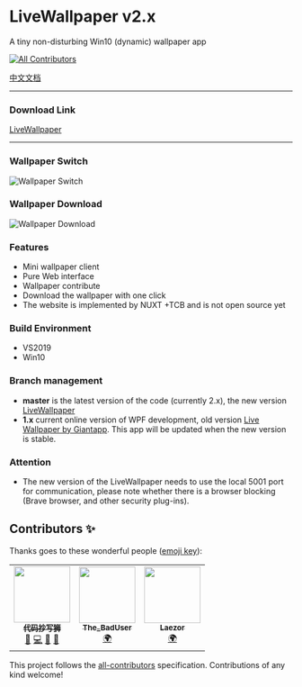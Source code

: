 # LiveWallpaper v2.x

A tiny non-disturbing Win10 (dynamic) wallpaper app

<!-- ALL-CONTRIBUTORS-BADGE:START - Do not remove or modify this section -->

[![All Contributors](https://img.shields.io/badge/all_contributors-3-orange.svg?style=flat-square)](#contributors-)

<!-- ALL-CONTRIBUTORS-BADGE:END -->

[中文文档](https://github.com/giant-app/LiveWallpaper/blob/master/Docs/README_zh.md)

---

### Download Link

[LiveWallpaper](https://www.microsoft.com/store/apps/9N1S487WCGWR)

---

### Wallpaper Switch

![Wallpaper Switch](https://github.com/giant-app/LiveWallpaper/blob/master/screenshots/changewallpaper.gif?raw=true)

### Wallpaper Download

![Wallpaper Download](https://github.com/giant-app/LiveWallpaper/blob/master/screenshots/download.gif?raw=true)

### Features

- Mini wallpaper client
- Pure Web interface
- Wallpaper contribute
- Download the wallpaper with one click
- The website is implemented by NUXT +TCB and is not open source yet

### Build Environment

- VS2019
- Win10

### Branch management

- **master** is the latest version of the code (currently 2.x), the new version [LiveWallpaper](https://www.microsoft.com/store/apps/9N1S487WCGWR)
- **1.x** current online version of WPF development, old version [Live Wallpaper by Giantapp](https://www.microsoft.com/store/apps/9MV8GK87MZ05). This app will be updated when the new version is stable.

### Attention

- The new version of the LiveWallpaper needs to use the local 5001 port for communication, please note whether there is a browser blocking (Brave browser, and other security plug-ins).

## Contributors ✨

Thanks goes to these wonderful people ([emoji key](https://allcontributors.org/docs/en/emoji-key)):

<!-- ALL-CONTRIBUTORS-LIST:START - Do not remove or modify this section -->
<!-- prettier-ignore-start -->
<!-- markdownlint-disable -->
<table>
  <tr>
    <td align="center"><a href="https://www.mscoder.cn/"><img src="https://avatars3.githubusercontent.com/u/80653?v=4?s=100" width="100px;" alt=""/><br /><sub><b>代码抄写狮</b></sub></a><br /><a href="#maintenance-DaZiYuan" title="Maintenance">🚧</a> <a href="https://github.com/giant-app/LiveWallpaper/commits?author=DaZiYuan" title="Code">💻</a> <a href="https://github.com/giant-app/LiveWallpaper/issues?q=author%3ADaZiYuan" title="Bug reports">🐛</a> <a href="#projectManagement-DaZiYuan" title="Project Management">📆</a></td>
    <td align="center"><a href="http://Empty... No!"><img src="https://avatars0.githubusercontent.com/u/7201687?v=4?s=100" width="100px;" alt=""/><br /><sub><b>The_BadUser</b></sub></a><br /><a href="#translation-vanja-san" title="Translation">🌍</a></td>
    <td align="center"><a href="https://github.com/Laezor"><img src="https://avatars2.githubusercontent.com/u/32393101?v=4?s=100" width="100px;" alt=""/><br /><sub><b>Laezor</b></sub></a><br /><a href="#translation-Laezor" title="Translation">🌍</a></td>
  </tr>
</table>

<!-- markdownlint-restore -->
<!-- prettier-ignore-end -->

<!-- ALL-CONTRIBUTORS-LIST:END -->

This project follows the [all-contributors](https://github.com/all-contributors/all-contributors) specification. Contributions of any kind welcome!
